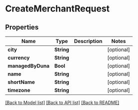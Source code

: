 # CreateMerchantRequest

## Properties
Name | Type | Description | Notes
------------ | ------------- | ------------- | -------------
**city** | **String** |  | [optional] 
**currency** | **String** |  | [optional] 
**managedByDuna** | **Bool** |  | [optional] 
**name** | **String** |  | [optional] 
**shortName** | **String** |  | [optional] 
**timezone** | **String** |  | [optional] 

[[Back to Model list]](../README.md#documentation-for-models) [[Back to API list]](../README.md#documentation-for-api-endpoints) [[Back to README]](../README.md)


